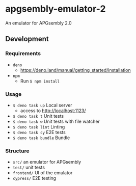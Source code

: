 # apgsembly-emulator-2

An emulator for APGsembly 2.0

## Development

### Requirements

- `deno`
  - https://deno.land/manual/getting_started/installation
- `npm`
  - Run `$ npm install`

### Usage

- `$ deno task up` Local server
  - access to [http://localhost:1123/](http://localhost:1123/)
- `$ deno task t` Unit tests
- `$ deno task w` Unit tests with file watcher
- `$ deno task lint` Linting
- `$ deno task cy` E2E tests
- `$ deno task bundle` Bundle

### Structure

- `src/` an emulator for APGsembly
- `test/` unit tests
- `frontend/` UI of the emulator
- `cypress/` E2E testing
